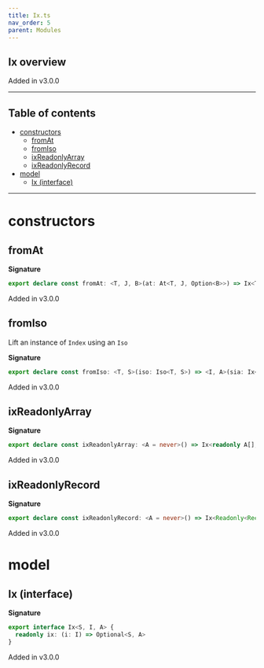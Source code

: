 ```yaml
---
title: Ix.ts
nav_order: 5
parent: Modules
---
```


## Ix overview

Added in v3.0.0

---

<h2 class="text-delta">Table of contents</h2>

- [constructors](#constructors)
  - [fromAt](#fromat)
  - [fromIso](#fromiso)
  - [ixReadonlyArray](#ixreadonlyarray)
  - [ixReadonlyRecord](#ixreadonlyrecord)
- [model](#model)
  - [Ix (interface)](#ix-interface)

---

# constructors

## fromAt

**Signature**

```ts
export declare const fromAt: <T, J, B>(at: At<T, J, Option<B>>) => Ix<T, J, B>
```

Added in v3.0.0

## fromIso

Lift an instance of `Index` using an `Iso`

**Signature**

```ts
export declare const fromIso: <T, S>(iso: Iso<T, S>) => <I, A>(sia: Ix<S, I, A>) => Ix<T, I, A>
```

Added in v3.0.0

## ixReadonlyArray

**Signature**

```ts
export declare const ixReadonlyArray: <A = never>() => Ix<readonly A[], number, A>
```

Added in v3.0.0

## ixReadonlyRecord

**Signature**

```ts
export declare const ixReadonlyRecord: <A = never>() => Ix<Readonly<Record<string, A>>, string, A>
```

Added in v3.0.0

# model

## Ix (interface)

**Signature**

```ts
export interface Ix<S, I, A> {
  readonly ix: (i: I) => Optional<S, A>
}
```

Added in v3.0.0
